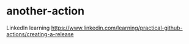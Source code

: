 # another-action
LinkedIn learning
https://www.linkedin.com/learning/practical-github-actions/creating-a-release
